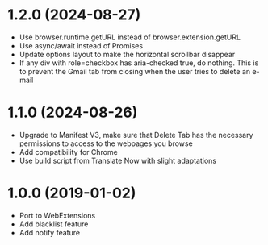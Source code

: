 1.2.0 (2024-08-27)
==================
* Use browser.runtime.getURL instead of browser.extension.getURL
* Use async/await instead of Promises
* Update options layout to make the horizontal scrollbar disappear
* If any div with role=checkbox has aria-checked true, do nothing. This is to prevent the Gmail tab from closing when the user tries to delete an e-mail

1.1.0 (2024-08-26)
==================
* Upgrade to Manifest V3, make sure that Delete Tab has the necessary permissions to access to the webpages you browse
* Add compatibility for Chrome
* Use build script from Translate Now with slight adaptations

1.0.0 (2019-01-02)
==================
* Port to WebExtensions
* Add blacklist feature
* Add notify feature
